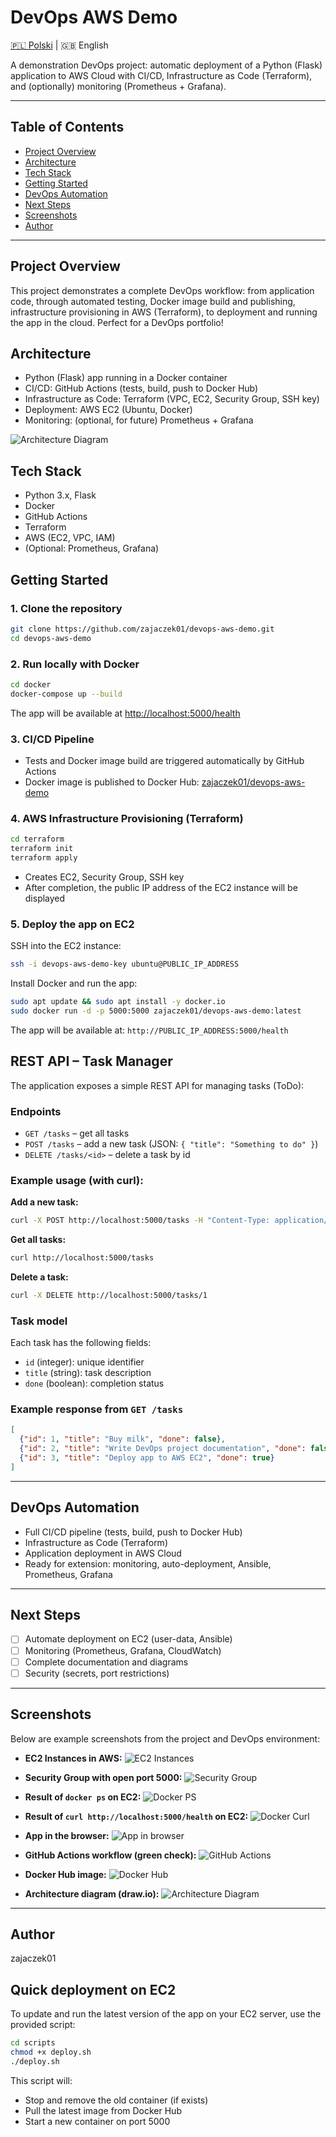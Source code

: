 # DevOps AWS Demo

[🇵🇱 Polski](README.pl.md) | 🇬🇧 English

A demonstration DevOps project: automatic deployment of a Python (Flask) application to AWS Cloud with CI/CD, Infrastructure as Code (Terraform), and (optionally) monitoring (Prometheus + Grafana).

---

## Table of Contents
- [Project Overview](#project-overview)
- [Architecture](#architecture)
- [Tech Stack](#tech-stack)
- [Getting Started](#getting-started)
- [DevOps Automation](#devops-automation)
- [Next Steps](#next-steps)
- [Screenshots](#screenshots)
- [Author](#author)

---

## Project Overview
This project demonstrates a complete DevOps workflow: from application code, through automated testing, Docker image build and publishing, infrastructure provisioning in AWS (Terraform), to deployment and running the app in the cloud. Perfect for a DevOps portfolio!

## Architecture
- Python (Flask) app running in a Docker container
- CI/CD: GitHub Actions (tests, build, push to Docker Hub)
- Infrastructure as Code: Terraform (VPC, EC2, Security Group, SSH key)
- Deployment: AWS EC2 (Ubuntu, Docker)
- Monitoring: (optional, for future) Prometheus + Grafana

![Architecture Diagram](diagrams/architecture.png)

## Tech Stack
- Python 3.x, Flask
- Docker
- GitHub Actions
- Terraform
- AWS (EC2, VPC, IAM)
- (Optional: Prometheus, Grafana)

## Getting Started

### 1. Clone the repository
```sh
git clone https://github.com/zajaczek01/devops-aws-demo.git
cd devops-aws-demo
```

### 2. Run locally with Docker
```sh
cd docker
docker-compose up --build
```
The app will be available at [http://localhost:5000/health](http://localhost:5000/health)

### 3. CI/CD Pipeline
- Tests and Docker image build are triggered automatically by GitHub Actions
- Docker image is published to Docker Hub: [zajaczek01/devops-aws-demo](https://hub.docker.com/r/zajaczek01/devops-aws-demo)

### 4. AWS Infrastructure Provisioning (Terraform)
```sh
cd terraform
terraform init
terraform apply
```
- Creates EC2, Security Group, SSH key
- After completion, the public IP address of the EC2 instance will be displayed

### 5. Deploy the app on EC2
SSH into the EC2 instance:
```sh
ssh -i devops-aws-demo-key ubuntu@PUBLIC_IP_ADDRESS
```
Install Docker and run the app:
```sh
sudo apt update && sudo apt install -y docker.io
sudo docker run -d -p 5000:5000 zajaczek01/devops-aws-demo:latest
```
The app will be available at: `http://PUBLIC_IP_ADDRESS:5000/health`

## REST API – Task Manager

The application exposes a simple REST API for managing tasks (ToDo):

### Endpoints
- `GET /tasks` – get all tasks
- `POST /tasks` – add a new task (JSON: `{ "title": "Something to do" }`)
- `DELETE /tasks/<id>` – delete a task by id

### Example usage (with curl):

**Add a new task:**
```sh
curl -X POST http://localhost:5000/tasks -H "Content-Type: application/json" -d '{"title": "Buy milk"}'
```

**Get all tasks:**
```sh
curl http://localhost:5000/tasks
```

**Delete a task:**
```sh
curl -X DELETE http://localhost:5000/tasks/1
```

### Task model
Each task has the following fields:
- `id` (integer): unique identifier
- `title` (string): task description
- `done` (boolean): completion status

### Example response from `GET /tasks`
```json
[
  {"id": 1, "title": "Buy milk", "done": false},
  {"id": 2, "title": "Write DevOps project documentation", "done": false},
  {"id": 3, "title": "Deploy app to AWS EC2", "done": true}
]
```

---

## DevOps Automation
- Full CI/CD pipeline (tests, build, push to Docker Hub)
- Infrastructure as Code (Terraform)
- Application deployment in AWS Cloud
- Ready for extension: monitoring, auto-deployment, Ansible, Prometheus, Grafana

---

## Next Steps
- [ ] Automate deployment on EC2 (user-data, Ansible)
- [ ] Monitoring (Prometheus, Grafana, CloudWatch)
- [ ] Complete documentation and diagrams
- [ ] Security (secrets, port restrictions)

---

## Screenshots

Below are example screenshots from the project and DevOps environment:

- **EC2 Instances in AWS:**
  ![EC2 Instances](diagrams/aws_instances.png)

- **Security Group with open port 5000:**
  ![Security Group](diagrams/aws_security_groups.png)

- **Result of `docker ps` on EC2:**
  ![Docker PS](diagrams/docker_ps.png)

- **Result of `curl http://localhost:5000/health` on EC2:**
  ![Docker Curl](diagrams/docker_curl.png)

- **App in the browser:**
  ![App in browser](diagrams/status_ok.png)

- **GitHub Actions workflow (green check):**
  ![GitHub Actions](diagrams/github_actions.png)

- **Docker Hub image:**
  ![Docker Hub](diagrams/docker_image.png)

- **Architecture diagram (draw.io):**
  ![Architecture Diagram](diagrams/architecture.png)

---

## Author
zajaczek01 

## Quick deployment on EC2

To update and run the latest version of the app on your EC2 server, use the provided script:

```sh
cd scripts
chmod +x deploy.sh
./deploy.sh
```

This script will:
- Stop and remove the old container (if exists)
- Pull the latest image from Docker Hub
- Start a new container on port 5000 